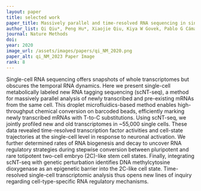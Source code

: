 ```yaml
---
layout: paper
title: selected work
paper_title: Massively parallel and time-resolved RNA sequencing in single cells with scNT-seq
author_list: Qi Qiu*, Peng Hu*, Xiaojie Qiu, Kiya W Govek, Pablo G Cámara, Hao Wu+.
journal: Nature Methods
doi:
year: 2020
image_url: /assets/images/papers/qi_NM_2020.png
paper_alt: qi_NM_2023 Paper Image
rank: 8
---
```


Single-cell RNA sequencing offers snapshots of whole transcriptomes but obscures the temporal RNA dynamics. Here we 
present single-cell metabolically labeled new RNA tagging sequencing (scNT-seq), a method for massively parallel 
analysis of newly transcribed and pre-existing mRNAs from the same cell. This droplet microfluidics-based method 
enables high-throughput chemical conversion on barcoded beads, efficiently marking newly transcribed mRNAs with 
T-to-C substitutions. Using scNT-seq, we jointly profiled new and old transcriptomes in ~55,000 single cells. These 
data revealed time-resolved transcription factor activities and cell-state trajectories at the single-cell level in 
response to neuronal activation. We further determined rates of RNA biogenesis and decay to uncover RNA regulatory 
strategies during stepwise conversion between pluripotent and rare totipotent two-cell embryo (2C)-like stem cell 
states. Finally, integrating scNT-seq with genetic perturbation identifies DNA methylcytosine dioxygenase as an 
epigenetic barrier into the 2C-like cell state. Time-resolved single-cell transcriptomic analysis thus opens new 
lines of inquiry regarding cell-type-specific RNA regulatory mechanisms.



